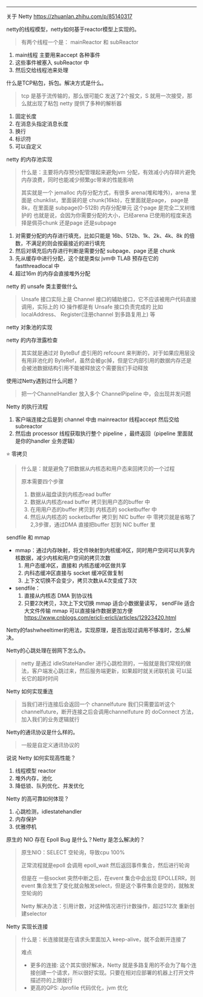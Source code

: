 -------

关于 Netty
https://zhuanlan.zhihu.com/p/85140317

netty的线程模型，netty如何基于reactor模型上实现的。
>有两个线程一个是： mainReactor 和 subReactor
1. main线程 主要用来accept 各种事件
2. 这些事件被塞入 subReactor 中
3. 然后交给线程池来处理

什么是TCP粘包，拆包。解决方式是什么。
>tcp 是基于流传输的，那么很可能C 发送了2个报文，S 就用一次接受，那么就出现了粘包
>netty 提供了多种的解析器
1. 固定长度
2. 在消息头指定消息长度
3. 换行
4. 标识符
5. 可以自定义

netty 的内存池实现
> 什么是：主要将内存预分配管理起来避免jvm 分配，有效减小内存碎片避免内存浪费，同时也能减少频繁gc带来的性能影响
>
>其实就是一个 jemalloc 内存分配方式，有很多 arena(堆和堆外)，arena 里面是 chunklist，里面装的是 chunk(16kb)，在里面就是page， page是8k，在里面是 subpage(0-512B) 内存分配单元
这个page 是完全二叉树维护的
也就是说，会因为你需要分配的大小，已经arena 已使用的程度来选择是佩芬chunk 还是page 还是subpage
1. 对需要分配的内存进行填充，比如只能是 16b、512b、1k、2k、4k、8k 的倍数，不满足的则会按最接近的进行填充
2. 然后对填充后内存进行判断是需要分配 subpage、page 还是 chunk
3. 先从缓存中进行分配，这个就是类似 jvm中 TLAB 预存在它的  fastthreadlocal 中
4. 超过16m 的内存会直接堆外分配

netty 的 unsafe 类主要做什么
>Unsafe 接口实际上是 Channel 接口的辅助接口，它不应该被用户代码直接调用，实际上的 IO 操作都是有 Unsafe 接口负责完成的
比如 localAddress、 Register(注册channel 到多路复用上) 等

netty 对象池的实现
>

netty 的内存泄露检查
>其实就是通过对 ByteBuf 虚引用的 refcount 来判断的，对于如果应用层没有用非池化的 ByteRef，虽然会被gc掉，但是它内部引用的数据内存还是会被池数据结构引用不能被释放这个需要我们手动释放

使用过Netty遇到过什么问题？
>把一个ChannelHandler 放入多个 ChannelPipeline 中，会出现并发问题

Netty 的执行流程
1. 客户端连接之后是到 channel 中由 mainreactor 线程accept 然后交给 subreactor
2. 然后由 processor 线程获取执行整个 pipeline ，最终返回（pipeline 里面就是你的handler 业务逻辑）

⭐ 零拷贝
>什么是：就是避免了把数据从内核态和用户态来回拷贝的一个过程
> 
>原本需要四个步骤
>1. 数据从磁盘读到内核态read buffer
>2. 数据从内核态read buffer 拷贝到用户态的buffer 中
>3. 在用用户态的buffer 拷贝到 内核态的 socketbuffer 中
>4. 然后从内核态的 socketbuffer 拷贝到 NIC buffer 中
   零拷贝就是省略了 2,3步骤，通过DMA 直接把buffer 怼到 NIC buffer 里

sendfile 和 mmap
- mmap：通过内存映射，将文件映射到内核缓冲区，同时用户空间可以共享内核数据，减少内核和用户空间的拷贝次数
    1. 用户态缓冲区，直接和 内核态缓冲区做共享
    2. 内科态缓冲区直接与 socket 缓冲区做复制
    3. 上下文切换不会变少，拷贝次数从4次变成了3次
- sendfile：
    1. 直接从内核态 DMA 到协议栈
    2. 只要2次拷贝，3次上下文切换
       mmap 适合小数据量读写， sendFile 适合大文件传输
       mmap 可以直接操作数据更加方便
       https://www.cnblogs.com/ericli-ericli/articles/12923420.html

Netty的fashwheeltimer的用法，实现原理，是否出现过调用不够准时，怎么解决。
> 

Netty的心跳处理在弱网下怎么办。
>netty 是通过 idleStateHandler 进行心跳检测的，一般就是我们常规的做法，客户端发心跳过来，然后服务端更新，如果超时就关闭联机诶
可以延长它的超时时间

Netty 如何实现重连
>当我们进行连接后会返回一个 channelfuture
>我们只需要监听这个 channelfuture，断开连接之后会调用channelfuture 的 doConnect 方法，加入我们的业务逻辑就行

Netty的通讯协议是什么样的。
>一般是自定义通讯协议的

说说 Netty 如何实现高性能？
1. 线程模型 reactor
2. 堆外内存，池化
3. 降低锁、队列优化、并发优化

Netty 的高可靠如何体现？
1. 心跳检测，idlestatehandler
2. 内存保护
3. 优雅停机

原生的 NIO 存在 Epoll Bug 是什么？Netty 是怎么解决的？
>原生NIO：SELECT 空轮询，导致cpu 100%
> 
>正常流程就是epoll 会调用 epoll_wait 然后返回事件集合，然后进行轮询
> 
>但是在 一些socket 突然中断之后，在event 集合中会出现 EPOLLERR，则event 集合发生了变化就会触发select，但是这个事件集合是空的，就触发空轮询的
> 
>Netty 解决办法：引用计数，对这种情况进行计数操作，超过512次 重新创建selector

Netty 实现长连接
>什么是：长连接就是在请求头里面加入 keep-alive，就不会断开连接了
> 
>难点
>- 更多的连接: 这个其实很好解决，Netty 就是多路复用的不会为了每个连接创建一个请求，所以很好实现。只要在相对应部署的机器上打开文件描述符的上限就行
>- 更高的QPS: Jprofile 代码优化，jvm 优化
